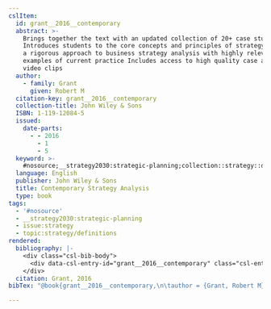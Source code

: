 ```yaml
---
cslItem:
  id: grant__2016__contemporary
  abstract: >-
    Brings together the text with an updated collection of 20+ case studies
    Introduces students to the core concepts and principles of strategy Combines
    a rigorous approach to business strategy analysis with highly relevant
    examples of current practice Includes access to high quality case and author
    video clips
  author:
    - family: Grant
      given: Robert M
  citation-key: grant__2016__contemporary
  collection-title: John Wiley & Sons
  ISBN: 1-119-12084-5
  issued:
    date-parts:
      - - 2016
        - 1
        - 5
  keyword: >-
    #nosource;__strategy2030:strategic-planning;collection::strategy::definitions
  language: English
  publisher: John Wiley & Sons
  title: Contemporary Strategy Analysis
  type: book
tags:
  - '#nosource'
  - __strategy2030:strategic-planning
  - issue:strategy
  - topic:strategy/definitions
rendered:
  bibliography: |-
    <div class="csl-bib-body">
      <div data-csl-entry-id="grant__2016__contemporary" class="csl-entry">Grant, R.M. 2016 <i>Contemporary Strategy Analysis</i>. John Wiley &#38; Sons (John Wiley &#38; Sons).</div>
    </div>
  citation: Grant, 2016
bibTex: "@book{grant__2016__contemporary,\n\tauthor = {Grant, Robert M},\n\tseries = {John {Wiley} & {Sons}},\n\tyear = {2016},\n\tmonth = {jan 5},\n\tpublisher = {John Wiley & Sons},\n\ttitle = {Contemporary {Strategy} {Analysis}},\n}\n\n"

---
```

